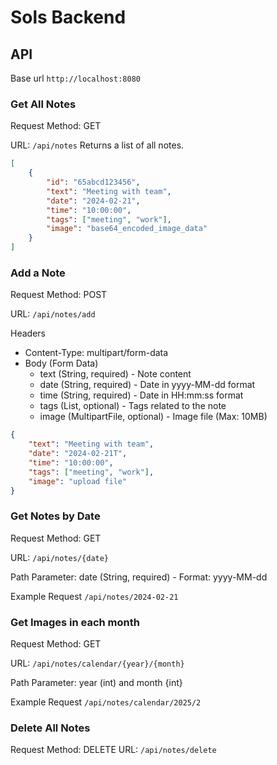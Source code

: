 # Sols Backend

## API

Base url `http://localhost:8080`

### Get All Notes

Request Method: GET

URL: `/api/notes`
Returns a list of all notes.

```json
[
    {
        "id": "65abcd123456",
        "text": "Meeting with team",
        "date": "2024-02-21",
        "time": "10:00:00",
        "tags": ["meeting", "work"],
        "image": "base64_encoded_image_data"
    }
]
```

### Add a Note

Request Method: POST

URL: `/api/notes/add`

Headers

- Content-Type: multipart/form-data
- Body (Form Data)
  - text (String, required) - Note content
  - date (String, required) - Date in yyyy-MM-dd format
  - time (String, required) - Date in HH:mm:ss format
  - tags (List, optional) - Tags related to the note
  - image (MultipartFile, optional) - Image file (Max: 10MB)

```json
{
    "text": "Meeting with team",
    "date": "2024-02-21T",
    "time": "10:00:00",
    "tags": ["meeting", "work"],
    "image": "upload file"
}
```

### Get Notes by Date

Request Method: GET

URL: `/api/notes/{date}`

Path Parameter: date (String, required) - Format: yyyy-MM-dd

Example Request `/api/notes/2024-02-21`

### Get Images in each month

Request Method: GET

URL: `/api/notes/calendar/{year}/{month}`

Path Parameter: year (int) and month {int}

Example Request `/api/notes/calendar/2025/2`

### Delete All Notes

Request Method: DELETE
URL: `/api/notes/delete`

